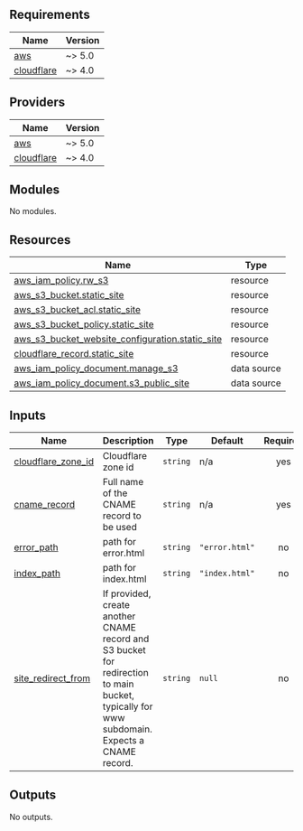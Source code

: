 <!-- BEGIN_TF_DOCS -->
## Requirements

| Name | Version |
|------|---------|
| <a name="requirement_aws"></a> [aws](#requirement\_aws) | ~> 5.0 |
| <a name="requirement_cloudflare"></a> [cloudflare](#requirement\_cloudflare) | ~> 4.0 |

## Providers

| Name | Version |
|------|---------|
| <a name="provider_aws"></a> [aws](#provider\_aws) | ~> 5.0 |
| <a name="provider_cloudflare"></a> [cloudflare](#provider\_cloudflare) | ~> 4.0 |

## Modules

No modules.

## Resources

| Name | Type |
|------|------|
| [aws_iam_policy.rw_s3](https://registry.terraform.io/providers/hashicorp/aws/latest/docs/resources/iam_policy) | resource |
| [aws_s3_bucket.static_site](https://registry.terraform.io/providers/hashicorp/aws/latest/docs/resources/s3_bucket) | resource |
| [aws_s3_bucket_acl.static_site](https://registry.terraform.io/providers/hashicorp/aws/latest/docs/resources/s3_bucket_acl) | resource |
| [aws_s3_bucket_policy.static_site](https://registry.terraform.io/providers/hashicorp/aws/latest/docs/resources/s3_bucket_policy) | resource |
| [aws_s3_bucket_website_configuration.static_site](https://registry.terraform.io/providers/hashicorp/aws/latest/docs/resources/s3_bucket_website_configuration) | resource |
| [cloudflare_record.static_site](https://registry.terraform.io/providers/cloudflare/cloudflare/latest/docs/resources/record) | resource |
| [aws_iam_policy_document.manage_s3](https://registry.terraform.io/providers/hashicorp/aws/latest/docs/data-sources/iam_policy_document) | data source |
| [aws_iam_policy_document.s3_public_site](https://registry.terraform.io/providers/hashicorp/aws/latest/docs/data-sources/iam_policy_document) | data source |

## Inputs

| Name | Description | Type | Default | Required |
|------|-------------|------|---------|:--------:|
| <a name="input_cloudflare_zone_id"></a> [cloudflare\_zone\_id](#input\_cloudflare\_zone\_id) | Cloudflare zone id | `string` | n/a | yes |
| <a name="input_cname_record"></a> [cname\_record](#input\_cname\_record) | Full name of the CNAME record to be used | `string` | n/a | yes |
| <a name="input_error_path"></a> [error\_path](#input\_error\_path) | path for error.html | `string` | `"error.html"` | no |
| <a name="input_index_path"></a> [index\_path](#input\_index\_path) | path for index.html | `string` | `"index.html"` | no |
| <a name="input_site_redirect_from"></a> [site\_redirect\_from](#input\_site\_redirect\_from) | If provided, create another CNAME record and S3 bucket for redirection to main bucket, typically for www subdomain. Expects a CNAME record. | `string` | `null` | no |

## Outputs

No outputs.
<!-- END_TF_DOCS -->